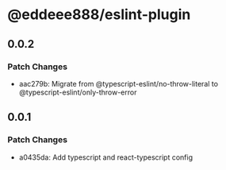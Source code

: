 # @eddeee888/eslint-plugin

## 0.0.2

### Patch Changes

- aac279b: Migrate from @typescript-eslint/no-throw-literal to @typescript-eslint/only-throw-error

## 0.0.1

### Patch Changes

- a0435da: Add typescript and react-typescript config
